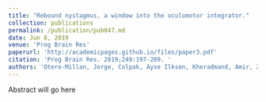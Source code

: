 ```yaml
---
title: "Rebound nystagmus, a window into the oculomotor integrator."
collection: publications
permalink: /publication/pub047.md
date: Jun 8, 2019
venue: 'Prog Brain Res'
paperurl: 'http://academicpages.github.io/files/paper3.pdf'
citation: 'Prog Brain Res. 2019;249:197-209. '
authors: 'Otero-Millan, Jorge, Colpak, Ayse Ilksen, Kheradmand, Amir, Zee, David S'
---
```

Abstract will go here

